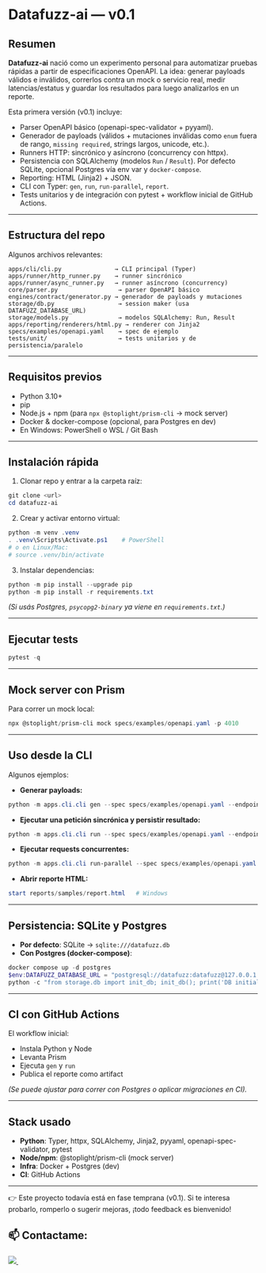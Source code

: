 # Datafuzz-ai — v0.1

## Resumen  
**Datafuzz-ai** nació como un experimento personal para automatizar pruebas rápidas a partir de especificaciones OpenAPI. La idea: generar payloads válidos e inválidos, correrlos contra un mock o servicio real, medir latencias/estatus y guardar los resultados para luego analizarlos en un reporte.  

Esta primera versión (v0.1) incluye:  
- Parser OpenAPI básico (openapi-spec-validator + pyyaml).  
- Generador de payloads (válidos + mutaciones inválidas como `enum` fuera de rango, `missing required`, strings largos, unicode, etc.).  
- Runners HTTP: sincrónico y asíncrono (concurrency con httpx).  
- Persistencia con SQLAlchemy (modelos `Run` / `Result`). Por defecto SQLite, opcional Postgres vía env var y `docker-compose`.  
- Reporting: HTML (Jinja2) + JSON.  
- CLI con Typer: `gen`, `run`, `run-parallel`, `report`.  
- Tests unitarios y de integración con pytest + workflow inicial de GitHub Actions.  

---

## Estructura del repo  
Algunos archivos relevantes:  

```
apps/cli/cli.py               → CLI principal (Typer)
apps/runner/http_runner.py    → runner sincrónico
apps/runner/async_runner.py   → runner asíncrono (concurrency)
core/parser.py                 → parser OpenAPI básico
engines/contract/generator.py → generador de payloads y mutaciones
storage/db.py                  → session maker (usa DATAFUZZ_DATABASE_URL)
storage/models.py              → modelos SQLAlchemy: Run, Result
apps/reporting/renderers/html.py → renderer con Jinja2
specs/examples/openapi.yaml    → spec de ejemplo
tests/unit/                    → tests unitarios y de persistencia/paralelo
```

---

## Requisitos previos  
- Python 3.10+  
- pip  
- Node.js + npm (para `npx @stoplight/prism-cli` → mock server)  
- Docker & docker-compose (opcional, para Postgres en dev)  
- En Windows: PowerShell o WSL / Git Bash  

---

## Instalación rápida  

1. Clonar repo y entrar a la carpeta raíz:  
```powershell
git clone <url>
cd datafuzz-ai
```

2. Crear y activar entorno virtual:  
```powershell
python -m venv .venv
. .venv\Scripts\Activate.ps1    # PowerShell
# o en Linux/Mac:
# source .venv/bin/activate
```

3. Instalar dependencias:  
```powershell
python -m pip install --upgrade pip
python -m pip install -r requirements.txt
```

*(Si usás Postgres, `psycopg2-binary` ya viene en `requirements.txt`.)*  

---

## Ejecutar tests  
```powershell
pytest -q
```

---

## Mock server con Prism  
Para correr un mock local:  
```powershell
npx @stoplight/prism-cli mock specs/examples/openapi.yaml -p 4010
```

---

## Uso desde la CLI  

Algunos ejemplos:  

- **Generar payloads:**  
```powershell
python -m apps.cli.cli gen --spec specs/examples/openapi.yaml --endpoint /users --n 10 --base-url http://127.0.0.1:4010
```

- **Ejecutar una petición sincrónica y persistir resultado:**  
```powershell
python -m apps.cli.cli run --spec specs/examples/openapi.yaml --endpoint /users --method post --base-url http://127.0.0.1:4010 --name quick-test
```

- **Ejecutar requests concurrentes:**  
```powershell
python -m apps.cli.cli run-parallel --spec specs/examples/openapi.yaml --endpoint /users --method post --n 20 --concurrency 5 --base-url http://127.0.0.1:4010 --name parallel-test
```

- **Abrir reporte HTML:**  
```powershell
start reports/samples/report.html   # Windows
```

---

## Persistencia: SQLite y Postgres  

- **Por defecto**: SQLite → `sqlite:///datafuzz.db`  
- **Con Postgres (docker-compose)**:  
```powershell
docker compose up -d postgres
$env:DATAFUZZ_DATABASE_URL = "postgresql://datafuzz:datafuzz@127.0.0.1:5432/datafuzz"
python -c "from storage.db import init_db; init_db(); print('DB initialized')"
```

---

## CI con GitHub Actions  
El workflow inicial:  
- Instala Python y Node  
- Levanta Prism  
- Ejecuta `gen` y `run`  
- Publica el reporte como artifact  

*(Se puede ajustar para correr con Postgres o aplicar migraciones en CI).*  

---

## Stack usado  
- **Python**: Typer, httpx, SQLAlchemy, Jinja2, pyyaml, openapi-spec-validator, pytest  
- **Node/npm**: @stoplight/prism-cli (mock server)  
- **Infra**: Docker + Postgres (dev)  
- **CI**: GitHub Actions  

---

👉 Este proyecto todavía está en fase temprana (v0.1). Si te interesa probarlo, romperlo o sugerir mejoras, ¡todo feedback es bienvenido!

##  📫 Contactame: <p align='center'>
  <a href="https://www.linkedin.com/in/florenciaporcel/">
    <img src="https://img.shields.io/badge/linkedin-%230077B5.svg?&style=for-the-badge&logo=linkedin&logoColor=white" />
  </a>&nbsp;&nbsp;
</p>
